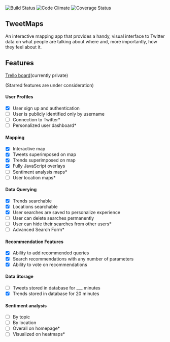![Build Status](https://codeship.com/projects/c042def0-4cf7-0133-5535-566112b803ab/status?branch=master)
![Code Climate](https://codeclimate.com/github/nathanielltaylor/trend-map.png)
![Coverage Status](https://coveralls.io/repos/nathanielltaylor/trend-map/badge.png)

## TweetMaps

An interactive mapping app that provides a handy, visual interface to Twitter data on what people are talking about where and, more importantly, how they feel about it.

## Features

[Trello board](https://trello.com/b/PmEn0OA2/trend-map)(currently private)

(Starred features are under consideration)

#### User Profiles
- [X] User sign up and authentication
- [ ] User is publicly identified only by username
- [ ] Connection to Twitter*
- [ ] Personalized user dashboard*

#### Mapping
- [X] Interactive map
- [X] Tweets superimposed on map
- [X] Trends superimposed on map
- [X] Fully JavaScript overlays
- [ ] Sentiment analysis maps*
- [ ] User location maps*

#### Data Querying
- [X] Trends searchable
- [X] Locations searchable
- [X] User searches are saved to personalize experience
- [ ] User can delete searches permanently
- [ ] User can hide their searches from other users*
- [ ] Advanced Search Form*

#### Recommendation Features
- [X] Ability to add recommended queries
- [X] Search recommendations with any number of parameters
- [X] Ability to vote on recommendations

#### Data Storage
- [ ] Tweets stored in database for ___ minutes
- [X] Trends stored in database for 20 minutes

#### Sentiment analysis
- [ ] By topic
- [ ] By location
- [ ] Overall on homepage*
- [ ] Visualized on heatmaps*
